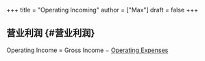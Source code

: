 +++
title = "Operating Incoming"
author = ["Max"]
draft = false
+++

## 营业利润 {#营业利润}

Operating Income = Gross Income − [Operating Expenses](operating-expenses.md)
